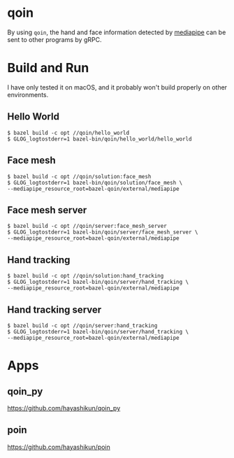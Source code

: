 # qoin

By using `qoin`, the hand and face information detected by [mediapipe](https://github.com/google/mediapipe) can be sent to other programs by gRPC.

# Build and Run

I have only tested it on macOS, and it probably won't build properly on other environments.

## Hello World
```
$ bazel build -c opt //qoin/hello_world
$ GLOG_logtostderr=1 bazel-bin/qoin/hello_world/hello_world
```

## Face mesh
```
$ bazel build -c opt //qoin/solution:face_mesh
$ GLOG_logtostderr=1 bazel-bin/qoin/solution/face_mesh \
--mediapipe_resource_root=bazel-qoin/external/mediapipe
```

## Face mesh server
```
$ bazel build -c opt //qoin/server:face_mesh_server
$ GLOG_logtostderr=1 bazel-bin/qoin/server/face_mesh_server \
--mediapipe_resource_root=bazel-qoin/external/mediapipe
```

## Hand tracking
```
$ bazel build -c opt //qoin/solution:hand_tracking
$ GLOG_logtostderr=1 bazel-bin/qoin/server/hand_tracking \
--mediapipe_resource_root=bazel-qoin/external/mediapipe
```

## Hand tracking server
```
$ bazel build -c opt //qoin/server:hand_tracking
$ GLOG_logtostderr=1 bazel-bin/qoin/server/hand_tracking \
--mediapipe_resource_root=bazel-qoin/external/mediapipe
```

# Apps
## qoin_py
https://github.com/hayashikun/qoin_py

## poin
https://github.com/hayashikun/poin
